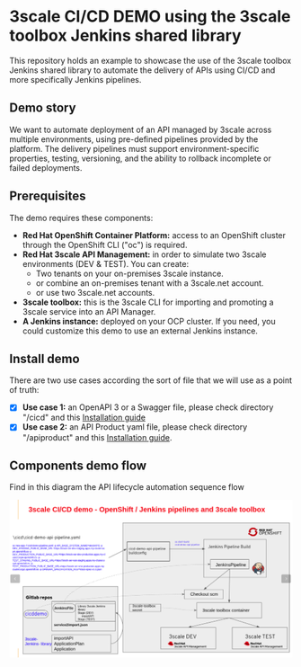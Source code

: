 # 3scale CI/CD DEMO using the 3scale toolbox Jenkins shared library
This repository holds an example to showcase the use of the 3scale toolbox Jenkins shared library to automate the delivery of APIs using CI/CD and more specifically Jenkins pipelines.

##  Demo story
We want to automate deployment of an API managed by 3scale across multiple environments, using pre-defined pipelines provided by the platform. The delivery pipelines must support environment-specific properties, testing, versioning, and the ability to rollback incomplete or failed deployments.

## Prerequisites

The demo requires these components:

   - **Red Hat OpenShift Container Platform:** access to an OpenShift cluster through the OpenShift CLI ("oc") is required.
   - **Red Hat 3scale API Management:** in order to simulate two 3scale environments (DEV & TEST). You can create:
       - Two tenants on your on-premises 3scale instance. 
       - or combine an on-premises tenant with a 3scale.net account.
       - or use two 3scale.net accounts. 
   - **3scale toolbox:** this is the 3scale CLI for importing and promoting a 3scale service into an API Manager.
   - **A Jenkins instance:** deployed on your OCP cluster. If you need, you could customize this demo to use an external Jenkins instance.

## Install demo
There are two use cases according the sort of file that we will use as a point of truth:
- [x] **Use case 1:** an OpenAPI 3 or a Swagger file, please check directory "/cicd" and this [Installation guide](cicd/README.md)
- [x] **Use case 2:** an API Product yaml file, please check directory "/apiproduct" and this [Installation guide](apiproduct/README.md). 

## Components demo flow
Find in this diagram the API lifecycle automation sequence flow 

![](docs/3scalecicddemo.png)

